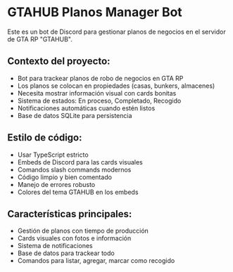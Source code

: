 <!-- Use this file to provide workspace-specific custom instructions to Copilot. For more details, visit https://code.visualstudio.com/docs/copilot/copilot-customization#_use-a-githubcopilotinstructionsmd-file -->

# GTAHUB Planos Manager Bot

Este es un bot de Discord para gestionar planos de negocios en el servidor de GTA RP "GTAHUB".

## Contexto del proyecto:
- Bot para trackear planos de robo de negocios en GTA RP
- Los planos se colocan en propiedades (casas, bunkers, almacenes)
- Necesita mostrar información visual con cards bonitas
- Sistema de estados: En proceso, Completado, Recogido
- Notificaciones automáticas cuando estén listos
- Base de datos SQLite para persistencia

## Estilo de código:
- Usar TypeScript estricto
- Embeds de Discord para las cards visuales
- Comandos slash commands modernos
- Código limpio y bien comentado
- Manejo de errores robusto
- Colores del tema GTAHUB en los embeds

## Características principales:
- Gestión de planos con tiempo de producción
- Cards visuales con fotos e información
- Sistema de notificaciones
- Base de datos para trackear todo
- Comandos para listar, agregar, marcar como recogido
